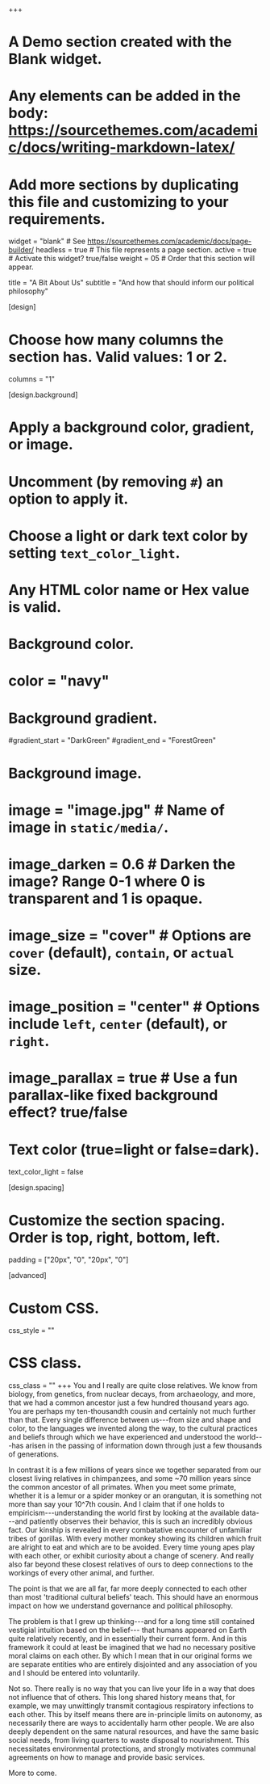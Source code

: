 +++
# A Demo section created with the Blank widget.
# Any elements can be added in the body: https://sourcethemes.com/academic/docs/writing-markdown-latex/
# Add more sections by duplicating this file and customizing to your requirements.

widget = "blank"  # See https://sourcethemes.com/academic/docs/page-builder/
headless = true  # This file represents a page section.
active = true  # Activate this widget? true/false
weight = 05  # Order that this section will appear.

title = "A Bit About Us"
subtitle = "And how that should inform our political philosophy"

[design]
  # Choose how many columns the section has. Valid values: 1 or 2.
  columns = "1"

[design.background]
  # Apply a background color, gradient, or image.
  #   Uncomment (by removing `#`) an option to apply it.
  #   Choose a light or dark text color by setting `text_color_light`.
  #   Any HTML color name or Hex value is valid.

  # Background color.
  # color = "navy"

  # Background gradient.
  #gradient_start = "DarkGreen"
  #gradient_end = "ForestGreen"

  # Background image.
  # image = "image.jpg"  # Name of image in `static/media/`.
  # image_darken = 0.6  # Darken the image? Range 0-1 where 0 is transparent and 1 is opaque.
  # image_size = "cover"  #  Options are `cover` (default), `contain`, or `actual` size.
  # image_position = "center"  # Options include `left`, `center` (default), or `right`.
  # image_parallax = true  # Use a fun parallax-like fixed background effect? true/false

  # Text color (true=light or false=dark).
  text_color_light = false

[design.spacing]
  # Customize the section spacing. Order is top, right, bottom, left.
  padding = ["20px", "0", "20px", "0"]

[advanced]
 # Custom CSS.
 css_style = ""

 # CSS class. 
 css_class = ""
+++
You and I really are quite close relatives. 
We know from biology, from genetics, from nuclear decays, from archaeology, and more, that we had a common ancestor just a few hundred thousand years ago. 
You are perhaps my ten-thousandth cousin and certainly not much further than that. 
Every single difference between us---from size and shape and color, to the languages we invented along the way, 
to the cultural practices and beliefs through which we have experienced and understood the world---has arisen in the passing of information 
down through just a few thousands of generations.

In contrast it is a few millions of years since we together separated from our closest living relatives in chimpanzees, 
and some ~70 million years since the common ancestor of all primates. 
When you meet some primate, whether it is a lemur or a spider monkey or an orangutan, it is something not more than say your 10^7th cousin.
And I claim that if one holds to empiricism---understanding the world first by looking at the available data---and patiently observes their behavior, 
this is such an incredibly obvious fact.
Our kinship is revealed in every combatative encounter of unfamiliar tribes of gorillas. 
With every mother monkey showing its children which fruit are alright to eat and which are to be avoided.
Every time young apes play with each other, or exhibit curiosity about a change of scenery.
And really also far beyond these closest relatives of ours to deep connections to the workings of every other animal, and further.

The point is that we are all far, far more deeply connected to each other than most 'traditional cultural beliefs' teach.
This should have an enormous impact on how we understand governance and political philosophy. 

The problem is that I grew up thinking---and for a long time still contained vestigial intuition based on the belief---
that humans appeared on Earth quite relatively recently, and in essentially their current form.
And in this framework it could at least be imagined that we had no necessary positive moral claims on each other.
By which I mean that in our original forms we are separate entities who are entirely disjointed and any association of you and I should be entered into voluntarily.
 
Not so. There really is no way that you can live your life in a way that does not influence that of others.
This long shared history means that, for example, we may unwittingly transmit contagious respiratory infections to each other. 
This by itself means there are in-principle limits on autonomy, as necessarily there are ways to accidentally harm other people.
We are also deeply dependent on the same natural resources, and have the same basic social needs, from living quarters to waste disposal to nourishment.
This necessitates environmental protections, and strongly motivates communal agreements on how to manage and provide basic services.

More to come.

